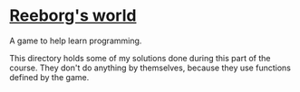 # [Reeborg's world](https://reeborg.ca/reeborg.html)

A game to help learn programming.

This directory holds some of my solutions done during this part of the course. They don't do anything by themselves, because they use functions defined by the game.